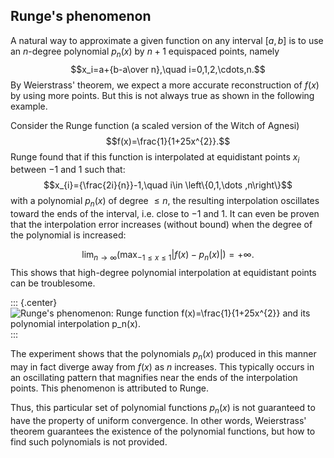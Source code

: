 ## Runge's phenomenon

A natural way to approximate a given function on any interval $[a,b]$ is
to use an $n$-degree polynomial $p_n(x)$ by $n+1$ equispaced points,
namely $$x_i=a+{b-a\over n},\quad i=0,1,2,\cdots,n.$$ By Weierstrass'
theorem, we expect a more accurate reconstruction of $f(x)$ by using
more points. But this is not always true as shown in the following
example.

Consider the Runge function (a scaled version of the Witch of Agnesi)
$$f(x)=\frac{1}{1+25x^{2}}.$$ Runge found that if this function is
interpolated at equidistant points $x_i$ between $-1$ and $1$ such that:
$$x_{i}={\frac{2i}{n}}-1,\quad i\in \left\{0,1,\dots ,n\right\}$$ with a
polynomial $p_n(x)$ of degree $\leq n$, the resulting interpolation
oscillates toward the ends of the interval, i.e. close to $-1$ and $1$.
It can even be proven that the interpolation error increases (without
bound) when the degree of the polynomial is increased:

$$\lim_{{n\rightarrow \infty }}\left(\max_{{-1\leq x\leq 1}}|f(x)-p_{n}(x)|\right)=+\infty.$$
This shows that high-degree polynomial interpolation at equidistant
points can be troublesome.

::: {.center}
![Runge's phenomenon: Runge function $f(x)=\frac{1}{1+25x^{2}}$ and its
polynomial interpolation $p_n(x)$.](6DL/pic/Runge.jpeg)
:::

The experiment shows that the polynomials $p_n(x)$ produced in this
manner may in fact diverge away from $f(x)$ as $n$ increases. This
typically occurs in an oscillating pattern that magnifies near the ends
of the interpolation points. This phenomenon is attributed to Runge.

Thus, this particular set of polynomial functions $p_n(x)$ is not
guaranteed to have the property of uniform convergence. In other words,
Weierstrass' theorem guarantees the existence of the polynomial
functions, but how to find such polynomials is not provided.
